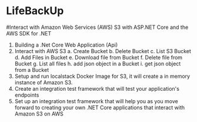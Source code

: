 # LifeBackUp
#Interact with Amazon Web Services (AWS) S3 with ASP.NET Core and the AWS SDK for .NET
1. Building a .Net Core Web Application (Api)
2. Interact with AWS S3
   a. Create Bucket
   b. Delete Bucket
   c. List S3 Bucket
   d. Add Files in Bucket
   e. Download file from Bucket
   f. Delete file from Bucket
   g. List all files 
   h. add json object in a Bucket
   i. get json object from a Bucket
3. Setup and run localstack Docker Image for S3, it will create a in memory instance of Amazon S3.
4. Create an integration test framework that will test your application's endpoints
5. Set up an integration test framework that will help you as you move forward to creating your own .NET Core applications that interact with Amazon S3 on AWS
